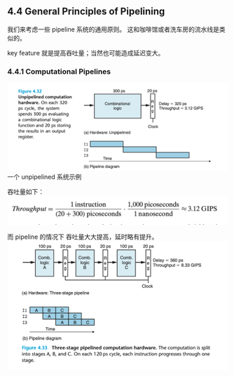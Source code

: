 ## 4.4 General Principles of Pipelining

我们来考虑一些 pipeline 系统的通用原则。 这和咖啡馆或者洗车房的流水线是类似的。

key feature 就是提高吞吐量；当然也可能造成延迟变大。

### 4.4.1 Computational Pipelines
![](2022-11-21-11-57-43.png)
一个 unpipelined 系统示例

吞吐量如下：
![](2022-11-21-11-58-49.png)

而 pipeline 的情况下 吞吐量大大提高，延时略有提升。
![](2022-11-21-11-59-39.png)